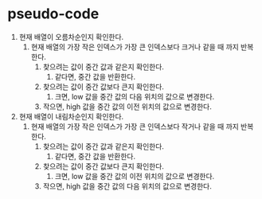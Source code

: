 # pseudo-code
1. 현재 배열이 오름차순인지 확인한다. 
    1. 현재 배열의 가장 작은 인덱스가 가장 큰 인덱스보다 크거나 같을 때 까지 반복한다. 
        1. 찾으려는 값이 중간 값과 같은지 확인한다. 
            1. 같다면, 중간 값을 반환한다. 
        2. 찾으려는 값이 중간 값보다 큰지 확인한다. 
            1. 크면, low 값을 중간 값의 다음 위치의 값으로 변경한다. 
        3. 작으면, high 값을 중간 값의 이전 위치의 값으로 변경한다. 
2. 현재 배열이 내림차순인지 확인한다. 
    1. 현재 배열의 가장 작은 인덱스가 가장 큰 인덱스보다 작거나 같을 때 까지 반복한다. 
        1. 찾으려는 값이 중간 값과 같은지 확인한다. 
            1. 같다면, 중간 값을 반환한다. 
        2. 찾으려는 값이 중간 값보다 큰지 확인한다. 
            1. 크면, low 값을 중간 값의 이전 위치의 값으로 변경한다. 
        3. 작으면, high 값을 중간 값의 다음 위치의 값으로 변경한다.
